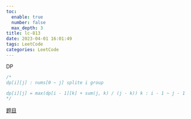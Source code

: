 ```yaml
---
toc:
  enable: true
  number: false
  max_depth: 3
title: lc-813
date: 2023-04-01 16:01:49
tags: LeetCode
categories: LeetCode
---
```


DP

```cpp
/*
dp[i][j] : nums[0 ~ j] splite i group

dp[i][j] = max(dp[i - 1][k] + sum(j, k) / (j - k)) k : i - 1 ~ j - 1
*/
```

[题目](https://leetcode.com/problems/palindromic-substrings/)